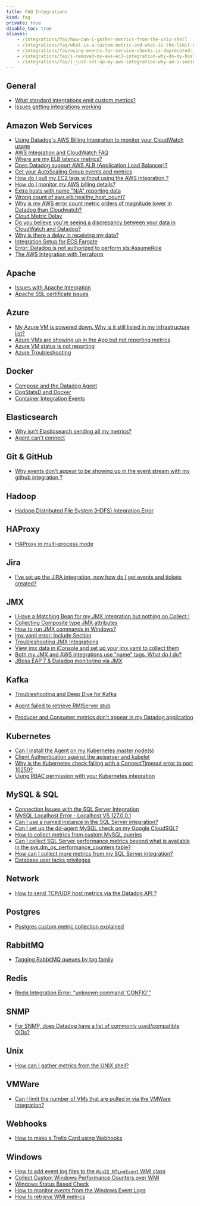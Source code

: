 ```yaml
---
title: FAQ Integrations
kind: faq
private: true
disable_toc: true
aliases:
    - /integrations/faq/how-can-i-gather-metrics-from-the-unix-shell
    - /integrations/faq/what-is-a-custom-metric-and-what-is-the-limit-on-the-number-of-custom-metrics-i-can-have
    - /integrations/faq/using-events-for-service-checks-is-deprecated-in-favor-of-monitors
    - /integrations/faq/i-removed-my-aws-ec2-integration-why-do-my-hosts-still-have-aws-tags
    - /integrations/faq/i-just-set-up-my-aws-integration-why-am-i-seeing-duplicate-hosts
---
```


## General

* [What standard integrations emit custom metrics?][1]
* [Issues getting integrations working][2]

## Amazon Web Services

* [Using Datadog's AWS Billing Integration to monitor your CloudWatch usage][3]
* [AWS Integration and CloudWatch FAQ][4]
* [Where are my ELB latency metrics?][5]
* [Does Datadog support AWS ALB (Application Load Balancer)?][6]
* [Get your AutoScaling Group events and metrics][7]
* [How do I pull my EC2 tags without using the AWS integration ?][8]
* [How do I monitor my AWS billing details?][9]
* [Extra hosts with name "N/A" reporting data][10]
* [Wrong count of aws.elb.healthy_host_count?][11]
* [Why is my AWS error count metric orders of magnitude lower in Datadog than Cloudwatch?][12]
* [Cloud Metric Delay][13]
* [Do you believe you're seeing a discrepancy between your data in CloudWatch and Datadog?][14]
* [Why is there a delay in receiving my data?][15]
* [Integration Setup for ECS Fargate][16]
* [Error: Datadog is not authorized to perform sts:AssumeRole][17]
* [The AWS Integration with Terraform][18]

## Apache

* [Issues with Apache Integration][19]
* [Apache SSL certificate issues][20]

## Azure
* [My Azure VM is powered down. Why is it still listed in my infrastructure list?][21]
* [Azure VMs are showing up in the App but not reporting metrics][22]
* [Azure VM status is not reporting][23]
* [Azure Troubleshooting][24]

## Docker

* [Compose and the Datadog Agent][25]
* [DogStatsD and Docker][26]
* [Container Integration Events][27]

## Elasticsearch

* [Why isn't Elasticsearch sending all my metrics?][28]
* [Agent can't connect][29]

## Git & GitHub

* [Why events don't appear to be showing up in the event stream with my github integration ?][30]

## Hadoop
* [Hadoop Distributed File System (HDFS) Integration Error][31]

## HAProxy

* [HAProxy in multi-process mode][32]

## Jira
* [I've set up the JIRA integration, now how do I get events and tickets created?][33]

## JMX

* [I Have a Matching Bean for my JMX integration but nothing on Collect !][34]
* [Collecting Composite type JMX attributes][35]
* [How to run JMX commands in Windows?][36]
* [jmx.yaml error: Include Section][37]
* [Troubleshooting JMX Integrations][38]
* [View jmx data in jConsole and set up your jmx.yaml to collect them][39]
* [Both my JMX and AWS integrations use "name" tags. What do I do?][40]
* [JBoss EAP 7 & Datadog monitoring via JMX][41]

## Kafka

* [Troubleshooting and Deep Dive for Kafka][42]

* [Agent failed to retrieve RMIServer stub][43]
* [Producer and Consumer metrics don't appear in my Datadog application][44]

## Kubernetes

* [Can I install the Agent on my Kubernetes master node(s)][45]
* [Client Authentication against the apiserver and kubelet][46]
* [Why is the Kubernetes check failing with a ConnectTimeout error to port 10250?][47]
* [Using RBAC permission with your Kubernetes integration][48]

## MySQL & SQL

* [Connection Issues with the SQL Server Integration][49]
* [MySQL Localhost Error - Localhost VS 127.0.0.1][50]
* [Can I use a named instance in the SQL Server integration?][51]
* [Can I set up the dd-agent MySQL check on my Google CloudSQL?][52]
* [How to collect metrics from custom MySQL queries][53]
* [Can I collect SQL Server performance metrics beyond what is available in the sys.dm_os_performance_counters table?][54]
* [How can I collect more metrics from my SQL Server integration?][55]
* [Database user lacks privileges][56]

## Network
* [How to send TCP/UDP host metrics via the Datadog API ?][57]

## Postgres
* [Postgres custom metric collection explained][58]

## RabbitMQ

* [Tagging RabbitMQ queues by tag family][59]

## Redis

* [Redis Integration Error: "unknown command 'CONFIG'"][60]

## SNMP

* [For SNMP, does Datadog have a list of commonly used/compatible OIDs?  ][61]

## Unix
* [How can I gather metrics from the UNIX shell?][62]

## VMWare
* [Can I limit the number of VMs that are pulled in via the VMWare integration?][63]

## Webhooks
* [How to make a Trello Card using Webhooks][64]

## Windows

* [How to add event log files to the `Win32_NTLogEvent` WMI class][65]
* [Collect Custom Windows Performance Counters over WMI][66]
* [Windows Status Based Check][67]
* [How to monitor events from the Windows Event Logs][68]
* [How to retrieve WMI metrics][69]

[1]: /integrations/faq/what-standard-integrations-emit-custom-metrics
[2]: /integrations/faq/issues-getting-integrations-working
[3]: /integrations/faq/using-datadog-s-aws-billing-integration-to-monitor-your-cloudwatch-usage
[4]: /integrations/faq/aws-integration-and-cloudwatch-faq
[5]: /integrations/faq/where-are-my-elb-latency-metrics
[6]: /integrations/faq/does-datadog-support-aws-alb-application-load-balancer
[7]: /integrations/faq/get-your-autoscaling-group-events-and-metrics
[8]: /integrations/faq/how-do-i-pull-my-ec2-tags-without-using-the-aws-integration
[9]: /integrations/faq/how-do-i-monitor-my-aws-billing-details
[10]: /integrations/faq/extra-hosts-with-name-n-a-reporting-data
[11]: /integrations/faq/wrong-count-of-aws-elb-healthy-host-count
[12]: /integrations/faq/why-is-my-aws-error-count-metric-orders-of-magnitude-lower-in-datadog-than-cloudwatch
[13]: /integrations/faq/cloud-metric-delay
[14]: /integrations/faq/do-you-believe-you-re-seeing-a-discrepancy-between-your-data-in-cloudwatch-and-datadog
[15]: /integrations/faq/why-is-there-a-delay-in-receiving-my-data
[16]: /integrations/faq/integration-setup-ecs-fargate
[17]: /integrations/faq/error-datadog-not-authorized-sts-assume-role
[18]: /integrations/faq/aws-integration-with-terraform
[19]: /integrations/faq/issues-with-apache-integration
[20]: /integrations/faq/apache-ssl-certificate-issues
[21]: /integrations/faq/my-azure-vm-is-powered-down-why-is-it-still-listed-in-my-infrastructure-list
[22]: /integrations/faq/azure-vms-are-showing-up-in-the-app-but-not-reporting-metrics
[23]: /integrations/faq/azure-vm-status-is-not-reporting
[24]: /integrations/faq/azure-troubleshooting
[25]: /integrations/faq/compose-and-the-datadog-agent
[26]: /integrations/faq/dogstatsd-and-docker
[27]: /integrations/faq/container-integration-event
[28]: /integrations/faq/why-isn-t-elasticsearch-sending-all-my-metrics
[29]: /integrations/faq/elastic-agent-can-t-connect
[30]: /integrations/faq/why-events-don-t-appear-to-be-showing-up-in-the-event-stream-with-my-github-integration
[31]: /integrations/faq/hadoop-distributed-file-system-hdfs-integration-error
[32]: /integrations/faq/haproxy-multi-process
[33]: /integrations/faq/i-ve-set-up-the-jira-integration-now-how-do-i-get-events-and-tickets-created
[34]: /integrations/faq/i-have-a-matching-bean-for-my-jmx-integration-but-nothing-on-collect
[35]: /integrations/faq/collecting-composite-type-jmx-attributes
[36]: /integrations/faq/how-to-run-jmx-commands-in-windows
[37]: /integrations/faq/jmx-yaml-error-include-section
[38]: /integrations/faq/troubleshooting-jmx-integrations
[39]: /integrations/faq/view-jmx-data-in-jconsole-and-set-up-your-jmx-yaml-to-collect-them
[40]: /integrations/faq/both-my-jmx-and-aws-integrations-use-name-tags-what-do-i-do
[41]: /integrations/faq/jboss-eap-7-datadog-monitoring-via-jmx
[42]: /integrations/faq/troubleshooting-and-deep-dive-for-kafka
[43]: /integrations/faq/agent-failed-to-retrieve-rmierver-stub
[44]: /integrations/faq/producer-and-consumer-metrics-don-t-appear-in-my-datadog-application
[45]: /integrations/faq/can-i-install-the-agent-on-my-kubernetes-master-node-s
[46]: /integrations/faq/client-authentication-against-the-apiserver-and-kubelet
[47]: /integrations/faq/why-is-the-kubernetes-check-failing-with-a-connecttimeout-error-to-port-10250
[48]: /integrations/faq/using-rbac-permission-with-your-kubernetes-integration
[49]: /integrations/faq/connection-issues-with-the-sql-server-integration
[50]: /integrations/faq/mysql-localhost-error-localhost-vs-127-0-0-1
[51]: /integrations/faq/can-i-use-a-named-instance-in-the-sql-server-integration
[52]: /integrations/faq/can-i-set-up-the-dd-agent-mysql-check-on-my-google-cloudsql
[53]: /integrations/faq/how-to-collect-metrics-from-custom-mysql-queries
[54]: /integrations/faq/can-i-collect-sql-server-performance-metrics-beyond-what-is-available-in-the-sys-dm-os-performance-counters-table-try-wmi
[55]: /integrations/faq/how-can-i-collect-more-metrics-from-my-sql-server-integration
[56]: /integrations/faq/database-user-lacks-privileges
[57]: /integrations/faq/how-to-send-tcp-udp-host-metrics-via-the-datadog-api
[58]: /integrations/faq/postgres-custom-metric-collection-explained
[59]: /integrations/faq/tagging-rabbitmq-queues-by-tag-family
[60]: /integrations/faq/redis-integration-error-unknown-command-config
[61]: /integrations/faq/for-snmp-does-datadog-have-a-list-of-commonly-used-compatible-oids
[62]: https://github.com/DataDog/Miscellany/tree/master/custom_check_shell
[63]: /integrations/faq/can-i-limit-the-number-of-vms-that-are-pulled-in-via-the-vmware-integration
[64]: /integrations/faq/how-to-make-trello-card-using-webhooks
[65]: /integrations/faq/how-to-add-event-log-files-to-the-win32-ntlogevent-wmi-class
[66]: /integrations/faq/collect-custom-windows-performance-counters-over-wmi
[67]: /integrations/faq/windows-status-based-check
[68]: /integrations/faq/how-to-monitor-events-from-the-windows-event-logs
[69]: /integrations/faq/how-to-retrieve-wmi-metrics
